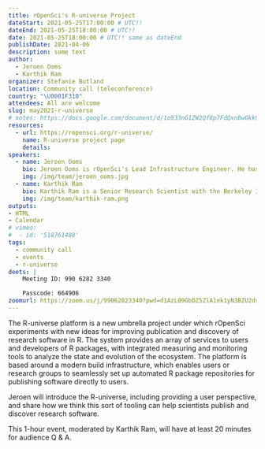```yaml
---
title: rOpenSci's R-universe Project
dateStart: 2021-05-25T17:00:00 # UTC!!
dateEnd: 2021-05-25T18:00:00 # UTC!!
date: 2021-05-25T18:00:00 # UTC!! same as dateEnd
publishDate: 2021-04-06
description: some text
author:
  - Jeroen Ooms
  - Karthik Ram
organizer: Stefanie Butland
location: Community call (teleconference)
country: "\U0001F310"
attendees: All are welcome
slug: may2021-r-universe
# notes: https://docs.google.com/document/d/1o933nG1ZW2Qf8p7FdQxn8wOkk9qoBINL1fx3FlIFSJU/
resources:
  - url: https://ropensci.org/r-universe/
    name: R-universe project page
    details: 
speakers:
  - name: Jeroen Ooms
    bio: Jeroen Ooms is rOpenSci's Lead Infrastructure Engineer. He has a PhD in Statistics from UCLA. Jeroen on [GitHub](https://github.com/jeroen), [Twitter](https://twitter.com/opencpu), [rOpenSci](/author/jeroen-ooms/)
    img: /img/team/jeroen_ooms.jpg
  - name: Karthik Ram
    bio: Karthik Ram is a Senior Research Scientist with the Berkeley Institute for Data Science, Director and Co-founder of rOpenSci, Editor for rOpenSci Software Peer Review. He has a PhD in Ecology and Evolution. Karthik on [GitHub](https://github.com/karthik), [Twitter](https://twitter.com/\_inundata), [Website](http://karthik.io/), [rOpenSci](/author/karthik-ram/)
    img: /img/team/karthik-ram.png
outputs:
- HTML
- Calendar
# vimeo:
#  - id: '518761488'
tags:
  - community call
  - events
  - r-universe
deets: |
    Meeting ID: 990 6282 3340

    Passcode: 664906
zoomurl: https://zoom.us/j/99062823340?pwd=d1AzL09GbDZ5ZlA1ek1yN3BZU2dsQT09
---
```


The R-universe platform is a new umbrella project under which rOpenSci experiments with new ideas for improving publication and discovery of research software in R. The system provides an array of services to users and developers of R packages, with integrated measuring and monitoring tools to analyze the state and evolution of the ecosystem. The platform is based around a modern build infrastructure, which enables users or research groups to seamlessly set up automated R package repositories for publishing software directly to users.

Jeroen will introduce the R-universe, including providing a user perspective, and share how we think this sort of tooling can help scientists publish and discover research software.

This 1-hour event, moderated by Karthik Ram, will have at least 20 minutes for audience Q & A.
